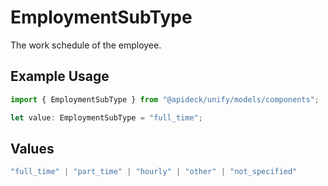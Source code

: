 # EmploymentSubType

The work schedule of the employee.

## Example Usage

```typescript
import { EmploymentSubType } from "@apideck/unify/models/components";

let value: EmploymentSubType = "full_time";
```

## Values

```typescript
"full_time" | "part_time" | "hourly" | "other" | "not_specified"
```